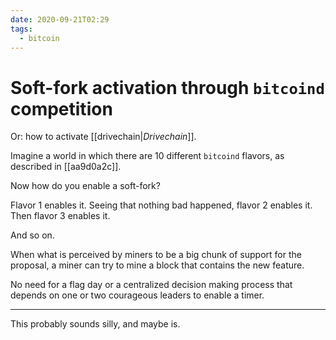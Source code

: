 ```yaml
---
date: 2020-09-21T02:29
tags:
  - bitcoin
---
```


# Soft-fork activation through `bitcoind` competition

Or: how to activate [[drivechain|_Drivechain_]].

Imagine a world in which there are 10 different `bitcoind` flavors, as described in [[aa9d0a2c]].

Now how do you enable a soft-fork?

Flavor 1 enables it.
Seeing that nothing bad happened, flavor 2 enables it.
Then flavor 3 enables it.

And so on.

When what is perceived by miners to be a big chunk of support for the proposal, a miner can try to mine a block that contains the new feature.

No need for a flag day or a centralized decision making process that depends on one or two courageous leaders to enable a timer.

---

This probably sounds silly, and maybe is.
